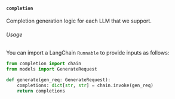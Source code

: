 
#### `completion`
Completion generation logic for each LLM that we support. 

###### Usage 
You can import a LangChain `Runnable` to provide inputs as follows:

```python
from completion import chain 
from models import GenerateRequest

def generate(gen_req: GenerateRequest):
    completions: dict[str, str] = chain.invoke(gen_req)
    return completions
```